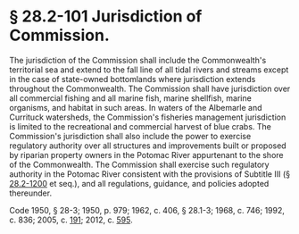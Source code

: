 # § 28.2-101 Jurisdiction of Commission.

<p>The jurisdiction of the Commission shall include the Commonwealth's territorial sea and extend to the fall line of all tidal rivers and streams except in the case of state-owned bottomlands where jurisdiction extends throughout the Commonwealth. The Commission shall have jurisdiction over all commercial fishing and all marine fish, marine shellfish, marine organisms, and habitat in such areas. In waters of the Albemarle and Currituck watersheds, the Commission's fisheries management jurisdiction is limited to the recreational and commercial harvest of blue crabs. The Commission's jurisdiction shall also include the power to exercise regulatory authority over all structures and improvements built or proposed by riparian property owners in the Potomac River appurtenant to the shore of the Commonwealth. The Commission shall exercise such regulatory authority in the Potomac River consistent with the provisions of Subtitle III (§ <a href='http://law.lis.virginia.gov/vacode/28.2-1200/'>28.2-1200</a> et seq.), and all regulations, guidance, and policies adopted thereunder.</p><p>Code 1950, § 28-3; 1950, p. 979; 1962, c. 406, § 28.1-3; 1968, c. 746; 1992, c. 836; 2005, c. <a href='http://lis.virginia.gov/cgi-bin/legp604.exe?051+ful+CHAP0191'>191</a>; 2012, c. <a href='http://lis.virginia.gov/cgi-bin/legp604.exe?121+ful+CHAP0595'>595</a>.</p>